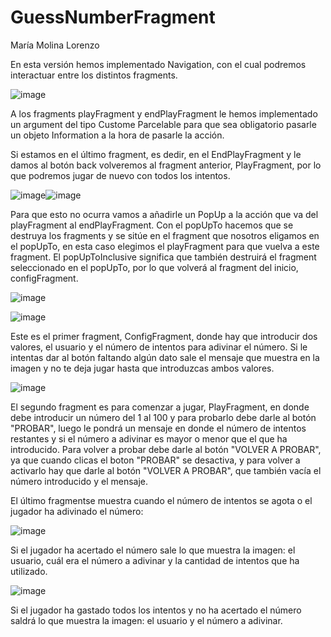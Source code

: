 # GuessNumberFragment
María Molina Lorenzo

En esta versión hemos implementado Navigation, con el cual podremos interactuar entre los distintos fragments.

![image](https://user-images.githubusercontent.com/102946803/199311260-6d605954-b6f1-46fd-9f5e-bd6cfaa808fd.png)

A los fragments playFragment y endPlayFragment le hemos implementado un argument del tipo Custome Parcelable para que sea obligatorio pasarle un objeto Information a la
hora de pasarle la acción.

Si estamos en el último fragment, es dedir, en el EndPlayFragment y le damos al botón back volveremos al fragment anterior, PlayFragment, por lo que podremos jugar de 
nuevo con todos los intentos.

![image](https://user-images.githubusercontent.com/102946803/199314463-f3637309-aadd-4967-93b8-7ed777695bf4.png)![image](https://user-images.githubusercontent.com/102946803/199315967-e9e53492-bdd2-4089-ba10-ec43bb0a947f.png)

Para que esto no ocurra vamos a añadirle un PopUp a la acción que va del playFragment al endPlayFragment. Con el popUpTo hacemos que se destruya los fragments y se sitúe 
en el fragment que nosotros eligamos en el popUpTo, en esta caso elegimos el playFragment para que vuelva a este fragment.
El popUpToInclusive significa que también destruirá el fragment seleccionado en el popUpTo, por lo que volverá al fragment del inicio, configFragment.

![image](https://user-images.githubusercontent.com/102946803/199316244-4956f097-3419-4390-911f-26ad151f20f7.png)

![image](https://user-images.githubusercontent.com/102946803/199318544-95526a6a-f65a-4da2-bbff-095c0c20916e.png)

Este es el primer fragment, ConfigFragment, donde hay que introducir dos valores, el usuario y el número de intentos para adivinar el número.
Si le intentas dar al botón faltando algún dato sale el mensaje que muestra en la imagen y no te deja jugar hasta que introduzcas ambos valores.

![image](https://user-images.githubusercontent.com/102946803/199318656-51d46a77-6e6c-46b2-87aa-4f9cc8832138.png)

El segundo fragment es para comenzar a jugar, PlayFragment,  en donde debe introducir un número del 1 al 100 y para probarlo debe darle al botón "PROBAR", luego le pondrá un mensaje en donde
el número de intentos restantes y si el número a adivinar es mayor o menor que el que ha introducido.
Para volver a probar debe darle al botón "VOLVER A PROBAR", ya que cuando clicas el boton "PROBAR" se desactiva, y para volver a activarlo hay que darle al botón "VOLVER
A PROBAR", que también vacía el número introducido y el mensaje.

El último fragmentse muestra cuando el número de intentos se agota o el jugador ha adivinado el número:

![image](https://user-images.githubusercontent.com/102946803/199318772-6a43225c-48d1-43da-b510-672b1b709d4d.png)

Si el jugador ha acertado el número sale lo que muestra la imagen: el usuario, cuál era el número a adivinar y la cantidad de intentos que ha utilizado.

![image](https://user-images.githubusercontent.com/102946803/199318857-10419f59-f4b6-4d12-beea-dd2b335230a4.png)

Si el jugador ha gastado todos los intentos y no ha acertado el número saldrá lo que muestra la imagen: el usuario y el número a adivinar.




